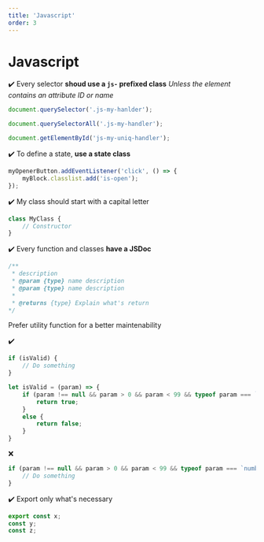 ```yaml
---
title: 'Javascript'
order: 3
---
```


# Javascript

✔️ Every selector **shoud use a `js-` prefixed class**
_Unless the element contains an attribute ID or name_

```javascript
document.querySelector('.js-my-hanlder');

document.querySelectorAll('.js-my-handler');

document.getElementById('js-my-uniq-handler');
```

✔️ To define a state, **use a state class**
```javascript
myOpenerButton.addEventListener('click', () => {
    myBlock.classlist.add('is-open');
});
```

✔️ My class should start with a capital letter
```javascript
class MyClass {
    // Constructor
}
```

✔️ Every function and classes **have a JSDoc**
```javascript
/**
 * description
 * @param {type} name description
 * @param {type} name description
 * 
 * @returns {type} Explain what's return
*/
```

Prefer utility function for a better maintenability

✔️ 
```javascript
if (isValid) {
    // Do something
}

let isValid = (param) => {
    if (param !== null && param > 0 && param < 99 && typeof param === `number`) {
        return true;
    }
    else {
        return false;
    }
}
```
❌ 
```javascript
if (param !== null && param > 0 && param < 99 && typeof param === `number`) {
    // Do something
}
```

✔️ Export only what's necessary
```javascript
export const x;
const y;
const z;
```
